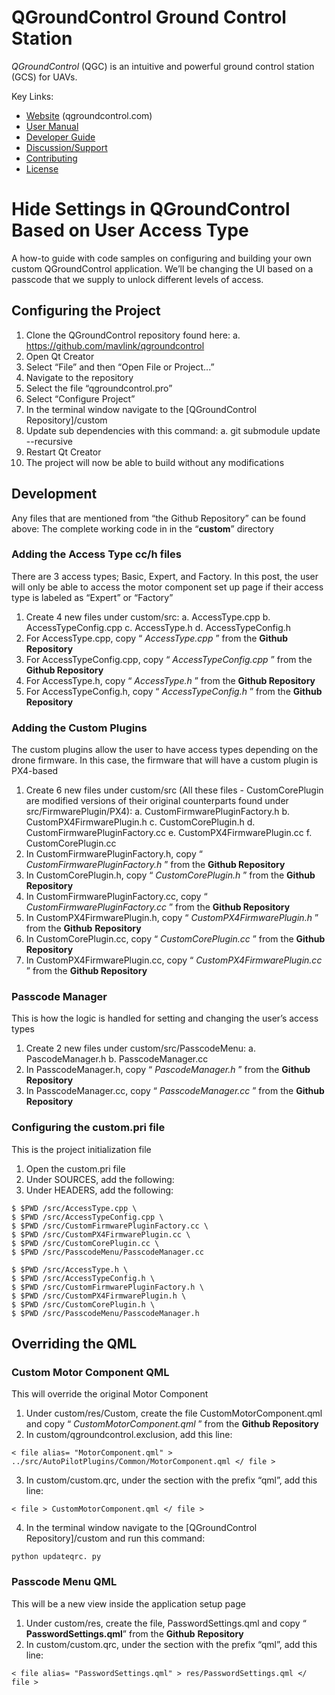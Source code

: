 # QGroundControl Ground Control Station

*QGroundControl* (QGC) is an intuitive and powerful ground control station (GCS) for UAVs.


Key Links:
* [Website](http://qgroundcontrol.com) (qgroundcontrol.com)
* [User Manual](https://docs.qgroundcontrol.com/en/)
* [Developer Guide](https://dev.qgroundcontrol.com/en/)
* [Discussion/Support](https://docs.qgroundcontrol.com/en/Support/Support.html)
* [Contributing](https://dev.qgroundcontrol.com/en/contribute/)
* [License](https://github.com/mavlink/qgroundcontrol/blob/master/COPYING.md)

# Hide Settings in QGroundControl Based on User Access Type

A how-to guide with code samples on configuring and building your own custom QGroundControl
application. We’ll be changing the UI based on a passcode that we supply to unlock different levels of
access.

## Configuring the Project

1. Clone the QGroundControl repository found here:
    a. https://github.com/mavlink/qgroundcontrol
2. Open Qt Creator
3. Select “File” and then “Open File or Project...”
4. Navigate to the repository
5. Select the file “qgroundcontrol.pro”
6. Select “Configure Project”
7. In the terminal window navigate to the [QGroundControl Repository]/custom
8. Update sub dependencies with this command:
    a. git submodule update --recursive
9. Restart Qt Creator
10. The project will now be able to build without any modifications

## Development

Any files that are mentioned from “the Github Repository” can be found above:
The complete working code in in the “**custom**” directory 

### Adding the Access Type cc/h files

There are 3 access types; Basic, Expert, and Factory. In this post, the user will only be able to access the
motor component set up page if their access type is labeled as “Expert” or “Factory”

1. Create 4 new files under custom/src:
    a. AccessType.cpp
    b. AccessTypeConfig.cpp
    c. AccessType.h
    d. AccessTypeConfig.h
2. For AccessType.cpp, copy “ _AccessType.cpp_ ” from the **Github Repository**
3. For AccessTypeConfig.cpp, copy “ _AccessTypeConfig.cpp_ ” from the **Github Repository**
4. For AccessType.h, copy “ _AccessType.h_ ” from the **Github Repository**
5. For AccessTypeConfig.h, copy “ _AccessTypeConfig.h_ ” from the **Github Repository**

### Adding the Custom Plugins

The custom plugins allow the user to have access types depending on the drone firmware. In this case,
the firmware that will have a custom plugin is PX4-based

1. Create 6 new files under custom/src (All these files - CustomCorePlugin are modified
    versions of their original counterparts found under src/FirmwarePlugin/PX4):
       a. CustomFirmwarePluginFactory.h
       b. CustomPX4FirmwarePlugin.h
       c. CustomCorePlugin.h
       d. CustomFirmwarePluginFactory.cc
       e. CustomPX4FirmwarePlugin.cc
       f. CustomCorePlugin.cc
2. In CustomFirmwarePluginFactory.h, copy “ _CustomFirmwarePluginFactory.h_ ” from the
    **Github Repository**
3. In CustomCorePlugin.h, copy “ _CustomCorePlugin.h_ ” from the **Github Repository**
4. In CustomFirmwarePluginFactory.cc, copy “ _CustomFirmwarePluginFactory.cc_ ” from the
    **Github Repository**
5. In CustomPX4FirmwarePlugin.h, copy “ _CustomPX4FirmwarePlugin.h_ ” from the **Github**
    **Repository**
6. In CustomCorePlugin.cc, copy “ _CustomCorePlugin.cc_ ” from the **Github Repository**
7. In CustomPX4FirmwarePlugin.cc, copy “ _CustomPX4FirmwarePlugin.cc_ ” from the
    **Github Repository**

### Passcode Manager

This is how the logic is handled for setting and changing the user’s access types

1. Create 2 new files under custom/src/PasscodeMenu:
    a. PascodeManager.h
    b. PasscodeManager.cc
2. In PasscodeManager.h, copy “ _PascodeManager.h_ ” from the **Github Repository**
3. In PasscodeManager.cc, copy “ _PasscodeManager.cc_ ” from the **Github Repository**

### Configuring the custom.pri file

This is the project initialization file

1. Open the custom.pri file
2. Under SOURCES, add the following:
3. Under HEADERS, add the following:

```
$ $PWD /src/AccessType.cpp \
$ $PWD /src/AccessTypeConfig.cpp \
$ $PWD /src/CustomFirmwarePluginFactory.cc \
$ $PWD /src/CustomPX4FirmwarePlugin.cc \
$ $PWD /src/CustomCorePlugin.cc \
$ $PWD /src/PasscodeMenu/PasscodeManager.cc
```
```
$ $PWD /src/AccessType.h \
$ $PWD /src/AccessTypeConfig.h \
$ $PWD /src/CustomFirmwarePluginFactory.h \
$ $PWD /src/CustomPX4FirmwarePlugin.h \
$ $PWD /src/CustomCorePlugin.h \
$ $PWD /src/PasscodeMenu/PasscodeManager.h
```

## Overriding the QML

### Custom Motor Component QML

This will override the original Motor Component

1. Under custom/res/Custom, create the file CustomMotorComponent.qml and copy
    “ _CustomMotorComponent.qml_ ” from the **Github Repository**
2. In custom/qgroundcontrol.exclusion, add this line:
```
< file alias= "MotorComponent.qml" > ../src/AutoPilotPlugins/Common/MotorComponent.qml </ file >
```
3. In custom/custom.qrc, under the section with the prefix “qml”, add this line:
```
< file > CustomMotorComponent.qml </ file >
```
4. In the terminal window navigate to the [QGroundControl Repository]/custom and run this
    command:
```
python updateqrc. py
```

### Passcode Menu QML

This will be a new view inside the application setup page

1. Under custom/res, create the file, PasswordSettings.qml and copy “ **PasswordSettings.qml**” from the **Github**
    **Repository**
2. In custom/custom.qrc, under the section with the prefix “qml”, add this line:
```
< file alias= "PasswordSettings.qml" > res/PasswordSettings.qml </ file >
```
